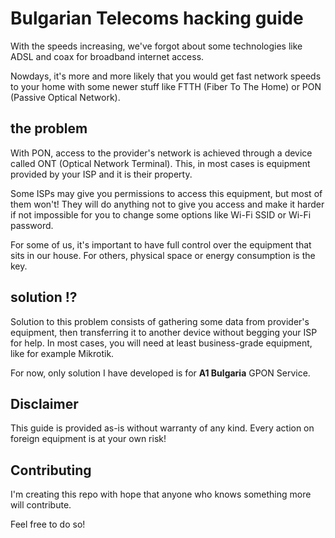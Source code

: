 # Bulgarian Telecoms hacking guide

With the speeds increasing, we've forgot about some technologies like ADSL and coax for broadband internet access. 

Nowdays, it's more and more likely that you would get fast network speeds to your home with some newer stuff like FTTH (Fiber To The Home) or PON (Passive Optical Network).


## the problem
With PON, access to the provider's network is achieved through a device called ONT (Optical Network Terminal). This, in most cases is equipment provided by your ISP and it is their property.

Some ISPs may give you permissions to access this equipment, but most of them won't! They will do anything not to give you access and make it harder if not impossible for you to change some options like Wi-Fi SSID or Wi-Fi password.

For some of us, it's important to have full control over the equipment that sits in our house. For others, physical space or energy consumption is the key.

## solution !?
Solution to this problem consists of gathering some data from provider's equipment, then transferring it to another device without begging your ISP for help. In most cases, you will need at least business-grade equipment, like for example Mikrotik.

For now, only solution I have developed is for 
**A1 Bulgaria** GPON Service.

## Disclaimer
This guide is provided as-is without warranty of any kind. Every action on foreign equipment is at your own risk!


## Contributing
I'm creating this repo with hope that anyone who knows something more will contribute.

Feel free to do so!
